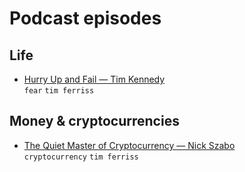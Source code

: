 # Podcast episodes

## Life

- [Hurry Up and Fail — Tim Kennedy](https://tim.blog/2018/04/22/tim-kennedy/)  
  `fear` `tim ferriss`


## Money & cryptocurrencies

- [The Quiet Master of Cryptocurrency — Nick Szabo](https://tim.blog/2017/06/04/nick-szabo/)  
  `cryptocurrency` `tim ferriss`
